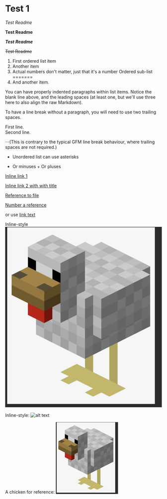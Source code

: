 # Test 1

*Test Readme*

**Test Readme**

**_Test Readme_**

~~Test Readme~~


1. First ordered list item
2. Another item
3. Actual numbers don't matter, just that it's a number
Ordered sub-list
=======
1. And another item.

You can have properly indented paragraphs within list items. Notice the blank line above, and the leading spaces (at least one, but we'll use three here to also align the raw Markdown).

To have a line break without a paragraph, you will need to use two trailing spaces.

First line.<br>
Second line.

⋅⋅⋅(This is contrary to the typical GFM line break behaviour, where trailing spaces are not required.)

* Unordered list can use asterisks
- Or minuses
+ Or pluses

[Inline link 1](https://www.google.com)

[Inline link 2 with with title](https://www.google.com "Google Homepage")

[Reference to file](https://github.com/Isudum/Test_1/blob/master/HelloWorld.py)

[Number a reference][1]

[1]: https:/www.google.com "Google"

or use [link text]

[link text]: https:/www.google.com "Google"

Inline-style
![alt text][chicken]

Inline-style:
![alt text](https://media4.giphy.com/media/v1.Y2lkPTc5MGI3NjExZXphNXlxbGQ2NzY4MjF5cHE0YWUycmxrMmVrMmhpdzg3dG5rZWozOSZlcD12MV9pbnRlcm5hbF9naWZfYnlfaWQmY3Q9Zw/Ju7l5y9osyymQ/giphy.gif)

[chicken]: https://github.com/Isudum/Test_1/blob/master/Image/Chicken_image.png

A chicken for reference: <img src="https://github.com/Isudum/Test_1/blob/master/Image/Chicken_image.png" alt="Chicken" width="200">

